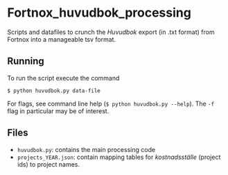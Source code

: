 # Fortnox_huvudbok_processing

Scripts and datafiles to crunch the *Huvudbok* export (in .txt format) from
Fortnox into a manageable tsv format.

## Running
To run the script execute the command

    $ python huvudbok.py data-file

For flags, see command line help (`$ python huvudbok.py --help`).
The `-f` flag in particular may be of interest.

## Files
*   `huvudbok.py`: contains the main processing code
*   `projects_YEAR.json`: contain mapping tables for *kostnadsställe* (project ids)
to project names.
